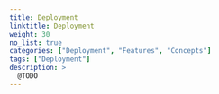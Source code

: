 ```yaml
---
title: Deployment
linktitle: Deployment
weight: 30
no_list: true
categories: ["Deployment", "Features", "Concepts"]
tags: ["Deployment"]
description: >
  @TODO
---
```




